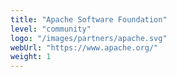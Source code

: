 ```yaml
---
title: "Apache Software Foundation"
level: "community"
logo: "/images/partners/apache.svg"
webUrl: "https://www.apache.org/"
weight: 1
---
```

